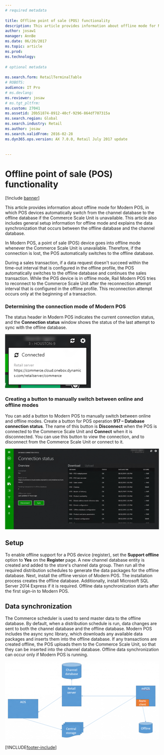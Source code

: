 ```yaml
---
# required metadata

title: Offline point of sale (POS) functionality
description: This article provides information about offline mode for Modern POS, in which POS devices automatically switch from the channel database to the offline database if the Commerce Scale Unit is unavailable. This article also includes general setup information for offline mode and explains the data synchronization that occurs between the offline database and the channel database.
author: josaw1
manager: AnnBe
ms.date: 06/20/2017
ms.topic: article
ms.prod: 
ms.technology: 

# optional metadata

ms.search.form: RetailTerminalTable
# ROBOTS: 
audience: IT Pro
# ms.devlang: 
ms.reviewer: josaw
# ms.tgt_pltfrm: 
ms.custom: 27041
ms.assetid: 20b51874-8912-40cf-9296-864df707315a
ms.search.region: Global
ms.search.industry: Retail
ms.author: josaw
ms.search.validFrom: 2016-02-28
ms.dyn365.ops.version: AX 7.0.0, Retail July 2017 update


---
```


# Offline point of sale (POS) functionality

[!include [banner](includes/banner.md)]

This article provides information about offline mode for Modern POS, in which POS devices automatically switch from the channel database to the offline database if the Commerce Scale Unit is unavailable. This article also includes general setup information for offline mode and explains the data synchronization that occurs between the offline database and the channel database.

In Modern POS, a point of sale (POS) device goes into offline mode whenever the Commerce Scale Unit is unavailable. Therefore, if the connection is lost, the POS automatically switches to the offline database. 

During a sales transaction, if a data request doesn't succeed within the time-out interval that is configured in the offline profile, the POS automatically switches to the offline database and continues the sales transaction. While the POS device is in offline mode, Rail Modern POS tries to reconnect to the Commerce Scale Unit after the reconnection attempt interval that is configured in the offline profile. This reconnection attempt occurs only at the beginning of a transaction.

### Determining the connection mode of Modern POS

The status header in Modern POS indicates the current connection status, and the **Connection status** window shows the status of the last attempt to sync with the offline database.

[![Connection status](./media/status.png)](./media/status.png)

### Creating a button to manually switch between online and offline modes

You can add a button to Modern POS to manually switch between online and offline modes. Create a button for POS operation **917 – Database connection status**. The name of this button is **Disconnect** when the POS is connected to the Commerce Scale Unit and **Connect** when it is disconnected. You can use this button to view the connection, and to disconnect from the Commerce Scale Unit or connect to it.

[![Disconnect button in Retail Modern POS](./media/details-1024x537.png)](./media/details.png)

## Setup

To enable offline support for a POS device (register), set the **Support offline** option to **Yes** on the **Register** page. A new channel database entity is created and added to the store's channel data group. Then run all the required distribution schedules to generate the data packages for the offline database. Next, install the offline version of Modern POS. The installation process creates the offline database. Additionally, install Microsoft SQL Server 2014 Express if it is required. Offline data synchronization starts after the first sign-in to Modern POS.

## Data synchronization

The Commerce scheduler is used to send master data to the offline database. By default, when a distribution schedule is run, data changes are sent to both the channel database and the offline database. Modern POS includes the async sync library, which downloads any available data packages and inserts them into the offline database. If any transactions are created offline, the POS uploads them to the Commerce Scale Unit, so that they can be inserted into the channel database. Offline data synchronization can occur only if Modern POS is running.

[![Offline synchronization](./media/offline-sync-1024x521.png)](./media/offline-sync.png)


[!INCLUDE[footer-include](../includes/footer-banner.md)]
